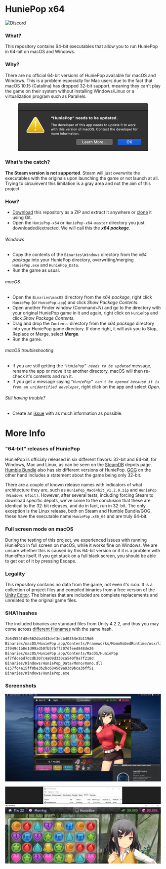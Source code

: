 # HuniePop x64

[![Discord](https://img.shields.io/discord/418875326064492554.svg?label=&logo=discord&logoColor=FFFFFF&color=CC63A7&labelColor=BA4992 "Join HuniePotHeads")](https://discord.gg/K6fABpV)

### What?
This repository contains 64-bit executables that allow you to run HuniePop in 64-bit on macOS and Windows.

### Why?
There are no official 64-bit versions of HuniePop available for macOS and Windows. This is a problem especially for Mac users due to the fact that macOS 10.15 (Catalina) has dropped 32-bit support, meaning they can't play the game on their system without installing Windows/Linux or a virtualization program such as Parallels.
<p align="center">
  <img src="Images/Screenshot_01.png?raw=true" alt="Official HuniePop on macOS Catalina"/>
</p>

### What's the catch?
**The Steam version is not supported**. Steam will just overwrite the executables with the originals upon launching the game or not launch at all. Trying to circumvent this limitation is a gray area and not the aim of this project.

### How?
* [Download](https://github.com/HuniePotHeads/HuniePop-x64/archive/master.zip) this repository as a ZIP and extract it anywhere or [clone](https://help.github.com/en/github/creating-cloning-and-archiving-repositories/cloning-a-repository) it using Git.
* Open the `HuniePop-x64` or `HuniePop-x64-master` directory you just downloaded/extracted. We will call this the ***x64 package***.

###### Windows
* Copy the contents of the `Binaries\Windows` directory from the *x64 package* into your HuniePop directory, overwriting/merging `HuniePop.exe` and `HuniePop_Data`.
* Run the game as usual.

###### macOS
* Open the `Binaries\macOS` directory from the *x64 package*, right click `HuniePop` (or `HuniePop.app`) and click *Show Package Contents*.
* Open another Finder window (Command+N) and go to the directory with your original HuniePop game in it and again, right click on `HuniePop` and click *Show Package Contents*.
* Drag and drop the `Contents` directory from the *x64 package* directory into your HuniePop game directory. If done right, it will ask you to Stop, Replace or Merge, select **Merge**.
* Run the game.

###### macOS troubleshooting
* If you are still getting the *`“HuniePop” needs to be updated`* message, rename the app or move it to another directory, macOS will then re-check it's contents and run it.
* If you get a message saying *`“HuniePop” can't be opened because it is from an unidentified developer`*, right click on the app and select *Open*.

###### Still having trouble?
* Create an [issue](https://github.com/HuniePotHeads/HuniePop-x64/issues/new/choose) with as much information as possible.

# More Info

### "64-bit" releases of HuniePop
HuniePop is officialy released in six different flavors: 32-bit and 64-bit, for Windows, Mac and Linux, as can be seen on the [SteamDB](https://steamdb.info/app/339800/depots/) depots page. [Humble Bundle](https://www.humblebundle.com/store/huniepop) also has six different versions of HuniePop. [GOG](https://www.gog.com/game/huniepop) on the other hand includes a statement about the game being only 32-bit.

There are a couple of known release names with indicators of what architecture they are, such as `HuniePop_Mac64bit_v1.2.0.zip` and `HuniePop (Windows 64bit)`. However, after several tests, including forcing Steam to download specific depots, we've come to the conclusion that these are identical to the 32-bit releases, and do in fact, run in 32-bit. The only exception is the Linux release, both on Steam and Humble Bundle/GOG, these have the executable name `HuniePop.x86_64` and are truly 64-bit.

### Full screen mode on macOS
During the testing of this project, we experienced issues with running HuniePop in full screen on macOS, while it works fine on Windows. We are unsure whether this is caused by this 64-bit version or if it is a problem with HuniePop itself. If you get stuck on a full black screen, you should be able to get out of it by pressing Escape.

### Legality
This repository contains no data from the game, not even it's icon. It is a collection of project files and compiled binaries from a free version of the [Unity Editor](https://unity.com). The binaries that are included are complete replacements and unrelated to the original game files.

### SHA1 hashes
The included binaries are standard files from Unity 4.2.2, and thus you may come across [different filenames](https://www.virustotal.com/gui/file/6157fc4a15ff0be3b2bc6845d9a93d9bca3bff51/detection) with the same hash.
```
2b64554fd8e562dbd443def3ecb40354e3b119d6  Binaries/macOS/HuniePop.app/Contents/Frameworks/MonoEmbedRuntime/osx/libmono.0.dylib
2f049c1b0e1d99ad50fb57bff207dfeed848de26  Binaries/macOS/HuniePop.app/Contents/MacOS/HuniePop
ef7fdce6d7dcdb307c4a09d330ca540f9a7f218d  Binaries/Windows/HuniePop_Data/Mono/mono.dll
6157fc4a15ff0be3b2bc6845d9a93d9bca3bff51  Binaries/Windows/HuniePop.exe
```

### Screenshots
<p align="center">
  <img src="Images/Screenshot_02.png?raw=true" alt="HuniePop 64-bit on macOS Catalina"/>
</p>

<p align="center">
  <img src="Images/Screenshot_03.png?raw=true" alt="HuniePop 64-bit on Windows 10"/>
</p>
